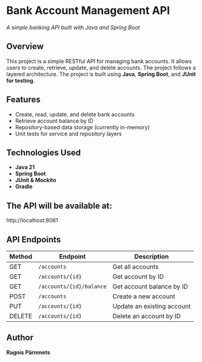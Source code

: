 # Bank Account Management API  
*A simple banking API built with Java and Spring Boot*  

## Overview  
This project is a simple RESTful API for managing bank accounts. It allows users to create, retrieve, update, and delete accounts. The project follows a layered architecture. The project is built using **Java**, **Spring Boot**, and **JUnit for testing**.  

## Features  
- Create, read, update, and delete bank accounts
- Retrieve account balance by ID
- Repository-based data storage (currently in-memory)
- Unit tests for service and repository layers

## Technologies Used  
- **Java 21**  
- **Spring Boot**    
- **JUnit & Mockito**  
- **Gradle**  

## The API will be available at: 
   http://localhost:8081

## API Endpoints  
| Method | Endpoint                     | Description                        |
|--------|------------------------------|------------------------------------|
| GET    | `/accounts`                   | Get all accounts                  |
| GET    | `/accounts/{id}`               | Get account by ID                 |
| GET    | `/accounts/{id}/balance`       | Get account balance by ID         |
| POST   | `/accounts`                    | Create a new account              |
| PUT    | `/accounts/{id}`               | Update an existing account        |
| DELETE | `/accounts/{id}`               | Delete an account by ID           |

## Author  
**Ragnis Pärnmets**  
